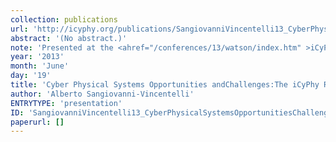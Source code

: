 ```yaml
---
collection: publications
url: 'http://icyphy.org/publications/SangiovanniVincentelli13_CyberPhysicalSystemsOpportunitiesChallengesTheICyPhy'
abstract: '(No abstract.)'
note: 'Presented at the <ahref="/conferences/13/watson/index.htm" >iCyPhyJune 2013 F2F Mid Year Review, IBM YorktownHeights: June 18 &amp; 19, 2013</a>.'
year: '2013'
month: 'June'
day: '19'
title: 'Cyber Physical Systems Opportunities andChallenges:The iCyPhy Research Agenda'
author: 'Alberto Sangiovanni-Vincentelli'
ENTRYTYPE: 'presentation'
ID: 'SangiovanniVincentelli13_CyberPhysicalSystemsOpportunitiesChallengesTheICyPhy'
paperurl: []
---
```

